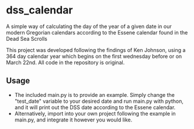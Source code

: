 # dss_calendar
A simple way of calculating the day of the year of a given date in our modern Gregorian calendars according to the Essene calendar found in the Dead Sea Scrolls

This project was developed following the findings of Ken Johnson, using a 364 day calendar year which begins on the first wednesday before or on March 22nd. All code in the repository is original.

## Usage
- The included main.py is to provide an example. Simply change the "test_date" variable to your desired date and run main.py with python, and it will print out the DSS date according to the Essene calendar. 
- Alternatively, import into your own project following the example in main.py, and integrate it however you would like. 